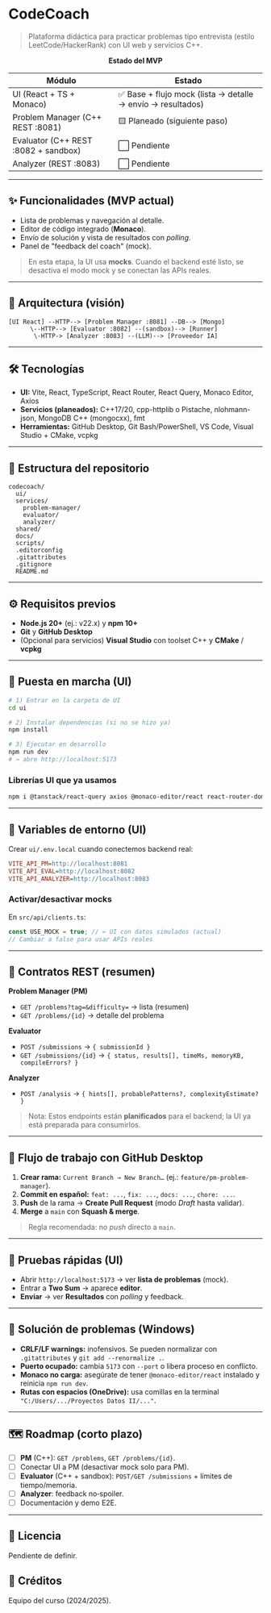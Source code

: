 # CodeCoach

> Plataforma didáctica para practicar problemas tipo entrevista (estilo LeetCode/HackerRank) con UI web y servicios C++.

<div align="center">

**Estado del MVP**

| Módulo                               | Estado                                                     |
| ------------------------------------ | ---------------------------------------------------------- |
| UI (React + TS + Monaco)             | ✅ Base + flujo mock (lista → detalle → envío → resultados) |
| Problem Manager (C++ REST :8081)     | 🟨 Planeado (siguiente paso)                               |
| Evaluator (C++ REST :8082 + sandbox) | ⬜ Pendiente                                                |
| Analyzer (REST :8083)                | ⬜ Pendiente                                                |

</div>

---

## ✨ Funcionalidades (MVP actual)

* Lista de problemas y navegación al detalle.
* Editor de código integrado (**Monaco**).
* Envío de solución y vista de resultados con *polling*.
* Panel de "feedback del coach" (mock).

> En esta etapa, la UI usa **mocks**. Cuando el backend esté listo, se desactiva el modo mock y se conectan las APIs reales.

---

## 🧱 Arquitectura (visión)

```
[UI React] --HTTP--> [Problem Manager :8081] --DB--> [Mongo]
      \--HTTP--> [Evaluator :8082] --(sandbox)--> [Runner]
       \-HTTP-> [Analyzer :8083] --(LLM)--> [Proveedor IA]
```

---

## 🛠️ Tecnologías

* **UI:** Vite, React, TypeScript, React Router, React Query, Monaco Editor, Axios
* **Servicios (planeados):** C++17/20, cpp-httplib o Pistache, nlohmann-json, MongoDB C++ (mongocxx), fmt
* **Herramientas:** GitHub Desktop, Git Bash/PowerShell, VS Code, Visual Studio + CMake, vcpkg

---

## 📁 Estructura del repositorio

```
codecoach/
  ui/
  services/
    problem-manager/
    evaluator/
    analyzer/
  shared/
  docs/
  scripts/
  .editorconfig
  .gitattributes
  .gitignore
  README.md
```

---

## ⚙️ Requisitos previos

* **Node.js 20+** (ej.: v22.x) y **npm 10+**
* **Git** y **GitHub Desktop**
* (Opcional para servicios) **Visual Studio** con toolset C++ y **CMake** / **vcpkg**

---

## 🚀 Puesta en marcha (UI)

```bash
# 1) Entrar en la carpeta de UI
cd ui

# 2) Instalar dependencias (si no se hizo ya)
npm install

# 3) Ejecutar en desarrollo
npm run dev
# → abre http://localhost:5173
```

### Librerías UI que ya usamos

```bash
npm i @tanstack/react-query axios @monaco-editor/react react-router-dom
```

---

## 🔧 Variables de entorno (UI)

Crear `ui/.env.local` cuando conectemos backend real:

```ini
VITE_API_PM=http://localhost:8081
VITE_API_EVAL=http://localhost:8082
VITE_API_ANALYZER=http://localhost:8083
```

### Activar/desactivar mocks

En `src/api/clients.ts`:

```ts
const USE_MOCK = true; // ← UI con datos simulados (actual)
// Cambiar a false para usar APIs reales
```

---

## 📜 Contratos REST (resumen)

**Problem Manager (PM)**

* `GET /problems?tag=&difficulty=` → lista (resumen)
* `GET /problems/{id}` → detalle del problema

**Evaluator**

* `POST /submissions` → `{ submissionId }`
* `GET /submissions/{id}` → `{ status, results[], timeMs, memoryKB, compileErrors? }`

**Analyzer**

* `POST /analysis` → `{ hints[], probablePatterns?, complexityEstimate? }`

> Nota: Estos endpoints están **planificados** para el backend; la UI ya está preparada para consumirlos.

---

## 🌿 Flujo de trabajo con GitHub Desktop

1. **Crear rama:** `Current Branch → New Branch…` (ej.: `feature/pm-problem-manager`).
2. **Commit en español:** `feat: ...`, `fix: ...`, `docs: ...`, `chore: ...`.
3. **Push** de la rama → **Create Pull Request** (modo *Draft* hasta validar).
4. **Merge** a `main` con **Squash & merge**.

> Regla recomendada: no *push* directo a `main`.

---

## 🧪 Pruebas rápidas (UI)

* Abrir `http://localhost:5173` → ver **lista de problemas** (mock).
* Entrar a **Two Sum** → aparece **editor**.
* **Enviar** → ver **Resultados** con *polling* y feedback.

---

## 🧰 Solución de problemas (Windows)

* **CRLF/LF warnings:** inofensivos. Se pueden normalizar con `.gitattributes` y `git add --renormalize .`.
* **Puerto ocupado:** cambia `5173` con `--port` o libera proceso en conflicto.
* **Monaco no carga:** asegúrate de tener `@monaco-editor/react` instalado y reinicia `npm run dev`.
* **Rutas con espacios (OneDrive):** usa comillas en la terminal `"C:/Users/.../Proyectos Datos II/..."`.

---

## 🗺️ Roadmap (corto plazo)

* [ ] **PM** (C++): `GET /problems`, `GET /problems/{id}`.
* [ ] Conectar UI a PM (desactivar mock solo para PM).
* [ ] **Evaluator** (C++ + sandbox): `POST/GET /submissions` + límites de tiempo/memoria.
* [ ] **Analyzer**: feedback no‑spoiler.
* [ ] Documentación y demo E2E.

---

## 📄 Licencia

Pendiente de definir.

## 🙌 Créditos

Equipo del curso (2024/2025).
